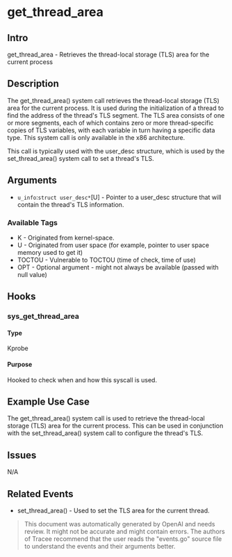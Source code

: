 
# get_thread_area

## Intro
get_thread_area - Retrieves the thread-local storage (TLS) area for the current process

## Description
The get_thread_area() system call retrieves the thread-local storage (TLS) area for the current process. It is used during the initialization of a thread to find the address of the thread's TLS segment. The TLS area consists of one or more segments, each of which contains zero or more thread-specific copies of TLS variables, with each variable in turn having a specific data type. This system call is only available in the x86 architecture.

This call is typically used with the user_desc structure, which is used by the set_thread_area() system call to set a thread's TLS.

## Arguments
* `u_info`:`struct user_desc*`[U] - Pointer to a user_desc structure that will contain the thread's TLS information.

### Available Tags
* K - Originated from kernel-space.
* U - Originated from user space (for example, pointer to user space memory used to get it)
* TOCTOU - Vulnerable to TOCTOU (time of check, time of use)
* OPT - Optional argument - might not always be available (passed with null value)

## Hooks
### sys_get_thread_area
#### Type
Kprobe
#### Purpose
Hooked to check when and how this syscall is used.

## Example Use Case
The get_thread_area() system call is used to retrieve the thread-local storage (TLS) area for the current process. This can be used in conjunction with the set_thread_area() system call to configure the thread's TLS.

## Issues
N/A

## Related Events
* set_thread_area() - Used to set the TLS area for the current thread.

> This document was automatically generated by OpenAI and needs review. It might
> not be accurate and might contain errors. The authors of Tracee recommend that
> the user reads the "events.go" source file to understand the events and their
> arguments better.
